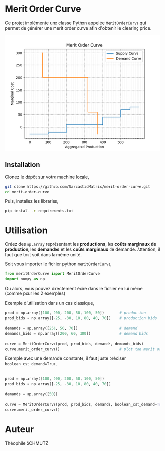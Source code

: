 # Merit Order Curve

Ce projet implémente une classe Python appelée `MeritOrderCurve` qui permet de générer une merit order curve afin d'obtenir le clearing price. 

![Alt text](image.png)

## Installation

Clonez le dépôt sur votre machine locale,
```bash
git clone https://github.com/SarcasticMatrix/merit-order-curve.git
cd merit-order-curve
```
Puis, installez les libraries,
```bash
pip install -r requirements.txt
```
# Utilisation

Créez des `np.array` représentant les **productions**, les **coûts marginaux de production**, les **demandes** et les **coûts marginaux** de demande. Attention, il faut que tout soit dans la même unité. 

Soit vous importer le fichier python `meritOrderCurve`,
```python
from meritOrderCurve import MeritOrderCurve
import numpy as np
```
Ou alors, vous pouvez directement écire dans le fichier en lui même (comme pour les 2 exemples)


Exemple d'utilisation dans un cas classique,  
```python
prod = np.array([100, 100, 200, 50, 100, 50])       # production
prod_bids = np.array([-25, -30, 10, 80, 40, 70])    # production bids

demands = np.array([250, 50, 70])                   # demand
demands_bids = np.array([200, 60, 300])             # demand bids

curve = MeritOrderCurve(prod, prod_bids, demands, demands_bids)
curve.merit_order_curve()                           # plot the merit order curve
```

Exemple avec une demande constante, il faut juste préciser `boolean_cst_demand=True`,
```python

prod = np.array([100, 100, 200, 50, 100, 50])
prod_bids = np.array([-25, -30, 10, 80, 40, 70])

demands = np.array([50])

curve = MeritOrderCurve(prod, prod_bids, demands, boolean_cst_demand=True)
curve.merit_order_curve()
```

# Auteur
Théophile SCHMUTZ